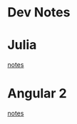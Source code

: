 Dev Notes
=========

# Julia

[notes](julia-notes/julia.ipynb)

# Angular 2

[notes](angular2-beta-notes/angular2.md)